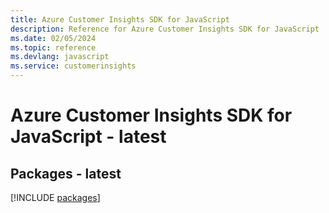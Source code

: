 ```yaml
---
title: Azure Customer Insights SDK for JavaScript
description: Reference for Azure Customer Insights SDK for JavaScript
ms.date: 02/05/2024
ms.topic: reference
ms.devlang: javascript
ms.service: customerinsights
---
```

# Azure Customer Insights SDK for JavaScript - latest
## Packages - latest
[!INCLUDE [packages](customer-insights-index.md)]